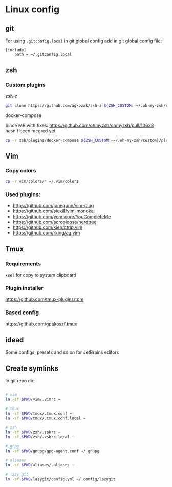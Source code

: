 # Linux config

## git

For using ```.gitconfig.local``` in git global config add in git global config file:

```
[include]
    path = ~/.gitconfig.local
```

## zsh

### Custom plugins

zsh-z

```bash
git clone https://github.com/agkozak/zsh-z ${ZSH_CUSTOM:-~/.oh-my-zsh/custom}/plugins/zsh-z
```

docker-compose

Since MR with fixes: https://github.com/ohmyzsh/ohmyzsh/pull/10638
hasn't been megred yet

```bash
cp -r zsh/plugins/docker-compose ${ZSH_CUSTOM:-~/.oh-my-zsh/custom}/plugins/docker-compose
```

## Vim

### Copy colors

```bash
cp -r vim/colors/* ~/.vim/colors
```

### Used plugins:

- https://github.com/junegunn/vim-plug
- https://github.com/sickill/vim-monokai
- https://github.com/ycm-core/YouCompleteMe
- https://github.com/scrooloose/nerdtree
- https://github.com/kien/ctrlp.vim
- https://github.com/rking/ag.vim

## Tmux

### Requirements

```xsel``` for copy to system clipboard

### Plugin installer

https://github.com/tmux-plugins/tpm

### Based config

https://github.com/gpakosz/.tmux

## idead

Some configs, presets and so on for JetBrains editors

## Create symlinks

In git repo dir:
```bash

# vim
ln -sf $PWD/vim/.vimrc ~

# tmux
ln -sf $PWD/tmux/.tmux.conf ~
ln -sf $PWD/tmux/.tmux.conf.local ~

# zsh
ln -sf $PWD/zsh/.zshrc ~
ln -sf $PWD/zsh/.zshrc.local ~

# gnpg
ln -sf $PWD/gnupg/gpg-agent.conf ~/.gnupg

# aliases
ln -sf $PWD/aliases/.aliases ~

# lazy git
ln -sf $PWD/lazygit/config.yml ~/.config/lazygit

```

